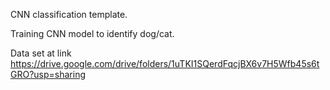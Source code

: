 CNN classification template.

Training CNN model to identify dog/cat.

Data set at link https://drive.google.com/drive/folders/1uTKI1SQerdFqcjBX6v7H5Wfb45s6tGRO?usp=sharing 
